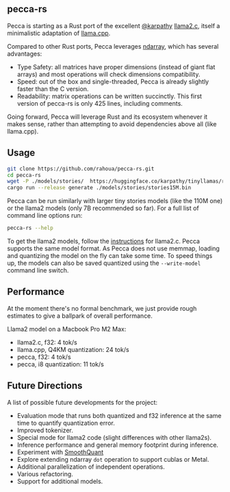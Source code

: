 ## pecca-rs

Pecca is starting as a Rust port of the excellent [@karpathy](https://github.com/karpathy) [llama2.c](https://github.com/karpathy/llama2.c), itself a minimalistic adaptation of [llama.cpp](https://github.com/ggerganov/llama.cpp).

Compared to other Rust ports, Pecca leverages [ndarray](https://github.com/rust-ndarray/ndarray), which has several advantages:

* Type Safety: all matrices have proper dimensions (instead of giant flat arrays) and most operations will check dimensions compatibility.
* Speed: out of the box and single-threaded, Pecca is already slightly faster than the C version.
* Readability: matrix operations can be written succinctly. This first version of pecca-rs is only 425 lines, including comments.

Going forward, Pecca will leverage Rust and its ecosystem whenever it makes sense, rather than attempting to avoid dependencies above all (like llama.cpp).

## Usage

```bash
git clone https://github.com/rahoua/pecca-rs.git
cd pecca-rs
wget -P ./models/stories/  https://huggingface.co/karpathy/tinyllamas/resolve/main/stories15M.bin
cargo run --release generate ./models/stories/stories15M.bin
```

Pecca can be run similarly with larger tiny stories models (like the 110M one) or the llama2 models (only 7B recommended so far). For a full list of command line options run:

```bash
pecca-rs --help
```

To get the llama2 models, follow the [instructions](https://github.com/karpathy/llama2.c#metas-llama-2-models) for llama2.c. Pecca supports the same model format. As Pecca does not use memmap, loading and quantizing the model on the fly can take some time. To speed things up, the models can also be saved quantized using the `--write-model` command line switch.

## Performance

At the moment there's no formal benchmark, we just provide rough estimates to give a ballpark of overall performance.

Llama2 model on a Macbook Pro M2 Max:
* llama2.c, f32: 4 tok/s
* llama.cpp, Q4KM quantization: 24 tok/s
* pecca, f32: 4 tok/s
* pecca, i8 quantization: 11 tok/s

## Future Directions

A list of possible future developments for the project:

* Evaluation mode that runs both quantized and f32 inference at the same time to quantify quantization error.
* Improved tokenizer.
* Special mode for llama2 code (slight differences with other llama2s).
* Inference performance and general memory footprint during inference.
* Experiment with [SmoothQuant](https://arxiv.org/abs/2211.10438)
* Explore extending ndarray `dot` operation to support cublas or Metal.
* Additional parallelization of independent operations.
* Various refactoring.
* Support for additional models.

